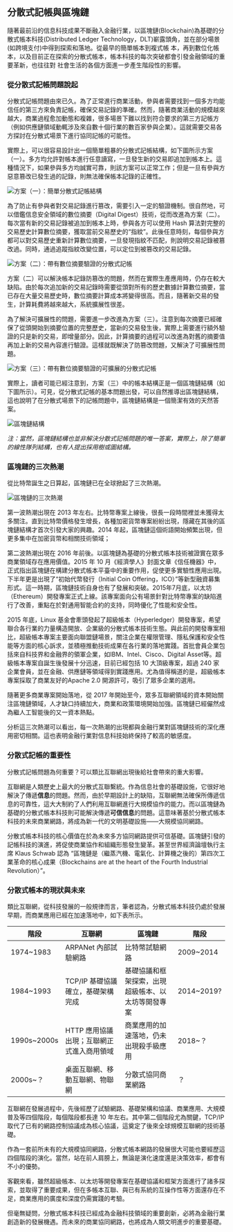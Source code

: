 ## 分散式記帳與區塊鏈

隨著最前沿的信息科技成果不斷融入金融行業，以區塊鏈(Blockchain)為基礎的分散式帳本科技(Distributed Ledger Technology，DLT)嶄露頭角，並在部分場景(如跨境支付)中得到探索和落地。從最早的簡單帳本到複式帳 本，再到數位化帳本，以及目前正在探索的分散式帳本，帳本科技的每次突破都會引發金融領域的重要革新，也往往對 社會生活的各個方面進一步產生階段性的影響。

### 從分散式記帳問題說起

分散式記帳問題由來已久。為了正常進行商業活動，參與者需要找到一個多方均能信任的第三方來負責記帳，確保交易記錄的準確。然而，隨著商業活動的規模越來越大，商業過程愈加動態和複雜，很多場景下難以找到符合要求的第三方記帳方（例如供應鏈領域動輒涉及來自數十個行業的數百家參與企業）。這就需要交易各方探討在分散式場景下進行協同記帳的可能性。

實際上，可以很容易設計出一個簡單粗暴的分散式記帳結構，如下圖所示方案（一）。多方均允許對帳本進行任意讀寫，一旦發生新的交易即追加到帳本上。這種情況下，如果參與多方均誠實可靠，則該方案可以正常工作；但是一旦有參與方惡意篡改已發生過的記錄，則無法確保帳本記錄的正確性。

![方案（一）：簡單分散式記帳結構](_images/dlt-01.png)

為了防止有參與者對交易記錄進行篡改，需要引入一定的驗證機制。很自然地，可以借鑑信息安全領域的數位摘要（Digital Digest）技術，從而改進為方案（二）。每次當有新的交易記錄被追加到帳本上時，參與各方可以使用 Hash 算法對完整的交易歷史計算數位摘要，獲取當前交易歷史的“指紋”。此後任意時刻，每個參與方都可以對交易歷史重新計算數位摘要，一旦發現指紋不匹配，則說明交易記錄被篡改過。同時，通過追蹤指紋改變位置，可以定位到被篡改的交易記錄。

![方案（二）：帶有數位摘要驗證的分散式記帳](_images/dlt-02.png)

方案（二）可以解決帳本記錄防篡改的問題，然而在實際生產應用時，仍存在較大缺陷。由於每次追加新的交易記錄時需要從頭對所有的歷史數據計算數位摘要，當已存在大量交易歷史時，數位摘要計算成本將變得很高。而且，隨著新交易的發生，計算耗費將越來越大，系統擴展性很差。

為了解決可擴展性的問題，需要進一步改進為方案（三）。注意到每次摘要已經確保了從頭開始到摘要位置的完整歷史，當新的交易發生後，實際上需要進行額外驗證的只是新的交易，即增量部分。因此，計算摘要的過程可以改進為對舊的摘要值再加上新的交易內容進行驗證。這樣就既解決了防篡改問題，又解決了可擴展性問題。

![方案（三）：帶有數位摘要驗證的可擴展的分散式記帳](_images/dlt-03.png)

實際上，讀者可能已經注意到，方案（三）中的帳本結構正是一個區塊鏈結構（如下圖所示）。可見，從分散式記帳的基本問題出發，可以自然推導出區塊鏈結構，這也說明了在分散式場景下的記帳問題中，區塊鏈結構是一個簡潔有效的天然答案。

![區塊鏈結構](_images/blockchain.png)

*注：當然，區塊鏈結構也並非解決分散式記帳問題的唯一答案，實際上，除了簡單的線性隊列結構，也有人提出採用樹或圖結構。*

### 區塊鏈的三次熱潮

從比特幣誕生之日算起，區塊鏈已在全球掀起了三次熱潮。

![區塊鏈的三次熱潮](_images/3-hops.png)

第一波熱潮出現在 2013 年左右。比特幣專案上線後，很長一段時間裡並未獲得太多關注。直到比特幣價格發生增長，各種加密貨幣專案紛紛出現，隱藏在其後的區塊鏈結構才首次引發大家的興趣。2014 年起，區塊鏈這個術語開始頻繁出現，但更多集中在加密貨幣和相關技術領域；

第二波熱潮出現在 2016 年前後。以區塊鏈為基礎的分散式帳本技術被證實在眾多商業領域存在應用價值。2015 年 10 月《經濟學人》封面文章《信任機器》中，正式指出區塊鏈在構建分散式帳本平臺中的重要作用，促使更多實驗性應用出現。下半年更是出現了“初始代幣發行（Initial Coin Offering，ICO）”等新型融資募集形式。這一時期，區塊鏈技術自身也有了發展和突破。2015年7月底，以太坊（Ethereum）開發專案正式上線。該專案面向公有場景針對比特幣專案的缺陷進行了改善，重點在於對通用智能合約的支持，同時優化了性能和安全性。

2015 年底，Linux 基金會牽頭發起了超級帳本（Hyperledger）開發專案，希望聯合各行業的力量構造開放、企業級的分散式帳本技術生態。與此前的開發專案相比，超級帳本專案主要面向聯盟鏈場景，關注企業在權限管理、隱私保護和安全性能等方面的核心訴求，並積極推動技術成果在各行業的落地實踐。首批會員企業包括來自科技界和金融界的領軍企業，如IBM、Intel、Cisco、Digital Asset等。超級帳本專案自誕生後發展十分迅速，目前已經包括 10 大頂級專案，超過 240 家企業會員，並在金融、供應鏈等領域得到實踐應用。尤為值得稱道的是，超級帳本專案採取了商業友好的Apache 2.0 開源許可，吸引了眾多企業的選用。

隨著更多商業專案開始落地，從 2017 年開始至今，眾多互聯網領域的資本開始關注區塊鏈領域，人才缺口持續加大，商業和政策環境開始加強。區塊鏈已經儼然成為繼人工智能後的又一資本熱點。

分析這三次熱潮可以看出，每一次熱潮的出現都與金融行業對區塊鏈技術的深化應用密切相關。這也表明金融行業對信息科技始終保持了較高的敏感度。

### 分散式記帳的重要性

分散式記帳問題為何重要？可以類比互聯網出現後給社會帶來的重大影響。

互聯網是人類歷史上最大的分散式互聯繫統。作為信息社會的基礎設施，它很好地解決了傳遞**信息**的問題。然而，由於早期設計上的缺陷，互聯網無法確保所傳遞信息的可靠性，這大大制約了人們利用互聯網進行大規模協作的能力。而以區塊鏈為基礎的分散式帳本科技則可能解決傳遞**可信信息**的問題。這意味著基於分散式帳本科技的未來商業網路，將成為新一代的文明基礎設施——大規模協同網路。

分散式帳本科技的核心價值在於為未來多方協同網路提供可信基礎。區塊鏈引發的記帳科技的演進，將促使商業協作和組織形態發生變革。甚至世界經濟論壇執行主席 Klaus Schwab 認為 “區塊鏈是（繼蒸汽機、電氣化、計算機之後的）第四次工業革命的核心成果（Blockchains are at the heart of the Fourth Industrial Revolution）”。

### 分散式帳本的現狀與未來

類比互聯網，從科技發展的一般規律而言，筆者認為，分散式帳本科技仍處於發展早期，而商業應用已經在加速落地中，如下表所示。

階段 | 互聯網 | 區塊鏈 | 階段
-- | -- | -- | --
1974~1983 | ARPANet 內部試驗網路 | 比特幣試驗網路 | 2009~2014
1984~1993 | TCP/IP 基礎協議確立，基礎架構完成 | 基礎協議和框架探索，出現超級帳本、以太坊等開發專案 | 2014~2019?
1990s~2000s | HTTP 應用協議出現；互聯網正式進入商用領域 | 商業應用的加速落地，仍未出現殺手級應用 | 2018~？
2000s~？ | 桌面互聯網、移動互聯網、物聯網 | 分散式協同商業網路 | ？

互聯網在發展過程中，先後經歷了試驗網路、基礎架構和協議、商業應用、大規模普及等四個階段，每個階段都長達 10 年左右。其中第二個階段尤為關鍵，TCP/IP 取代了已有的網路控制協議成為核心協議，這奠定了後來全球規模互聯網的技術基礎。

作為一套前所未有的大規模協同網路，分散式帳本網路的發展很大可能也要經歷這四個階段的演化。當然，站在前人肩膀上，無論是演化速度還是決策效率，都會有不小的優勢。

客觀來看，雖然超級帳本、以太坊等開發專案在基礎協議和框架方面進行了諸多探索，並取得了重要成果，但在多帳本互聯、與已有系統的互操作性等方面還存在不足，商業應用的廣度和深度仍需實踐的考驗。

但毫無疑問，分散式帳本科技已經成為金融科技領域的重要創新，必將為金融行業創造新的發展機遇。而未來的商業協同網路，也將成為人類文明進步的重要基礎。

